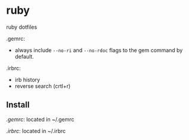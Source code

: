 # ruby
ruby dotfiles

.gemrc:
* always include `--no-ri` and `--no-rdoc` flags to the gem command by default.

.irbrc:
* irb history
* reverse search (crtl+r)

## Install
*.gemrc*: located in ~/.gemrc

*.irbrc*: located in ~/.irbrc
